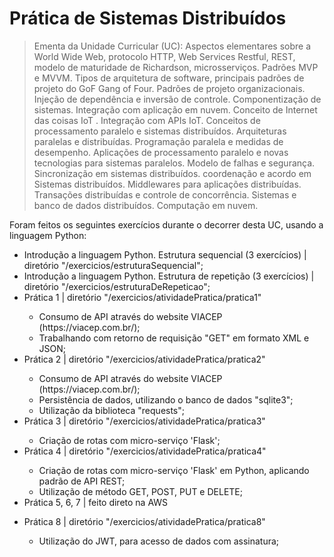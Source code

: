 # Prática de Sistemas Distribuídos

> Ementa da Unidade Curricular (UC): Aspectos elementares sobre a World Wide Web, protocolo HTTP, Web Services Restful, REST, modelo de maturidade de Richardson, microsserviços. Padrões MVP e MVVM. Tipos de arquitetura de software, principais padrões de projeto do GoF Gang of Four. Padrões de projeto organizacionais. Injeção de dependência e inversão de controle. Componentização de sistemas. Integração com aplicação em nuvem. Conceito de Internet das coisas IoT . Integração com APIs IoT. Conceitos de processamento paralelo e sistemas distribuídos. Arquiteturas paralelas e distribuídas. Programação paralela e medidas de desempenho. Aplicações de processamento paralelo e novas tecnologias para sistemas paralelos. Modelo de falhas e segurança. Sincronização em sistemas distribuídos. coordenação e acordo em Sistemas distribuídos. Middlewares para aplicações distribuídas. Transações distribuídas e controle de concorrência. Sistemas e banco de dados distribuídos. Computação em nuvem.

Foram feitos os seguintes exercícios durante o decorrer desta UC, usando a linguagem Python:

<ul>
  
<li>Introdução a linguagem Python. Estrutura sequencial (3 exercícios) | diretório "/exercicios/estruturaSequencial";</li>
<li>Introdução a linguagem Python. Estrutura de repetição (3 exercícios) | diretório "/exercicios/estruturaDeRepeticao";</li>

<li>Prática 1 | diretório "/exercicios/atividadePratica/pratica1"</li>
<ul>
<li>Consumo de API através do website VIACEP (https://viacep.com.br/);</li>
<li>Trabalhando com retorno de requisição "GET" em formato XML e JSON;</li>
</ul>

</li>
<li> Prática 2 | diretório "/exercicios/atividadePratica/pratica2"</li>
<ul>
<li>Consumo de API através do website VIACEP (https://viacep.com.br/);</li>
<li>Persistência de dados, utilizando o banco de dados "sqlite3";</li>
<li>Utilização da biblioteca "requests";</li>
</ul>

</li>
<li> Prática 3 | diretório "/exercicios/atividadePratica/pratica3"</li>
<ul>
<li>Criação de rotas com micro-serviço 'Flask';</li>
</ul>

</li>
<li> Prática 4 | diretório "/exercicios/atividadePratica/pratica4"</li>
<ul>
<li>Criação de rotas com micro-serviço 'Flask' em Python, aplicando padrão de API REST;</li>
<li>Utilização de método GET, POST, PUT e DELETE;</li>
</ul>

</li>
<li> Prática 5, 6, 7 | feito direto na AWS</li>
<ul>

</ul>

</li>
<li> Prática 8 | diretório "/exercicios/atividadePratica/pratica8"</li>
<ul>
<li>Utilização do JWT, para acesso de dados com assinatura;</li>
</ul>

</ul>
